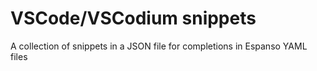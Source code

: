 # VSCode/VSCodium snippets
 A collection of snippets in a JSON file for completions in Espanso YAML files
